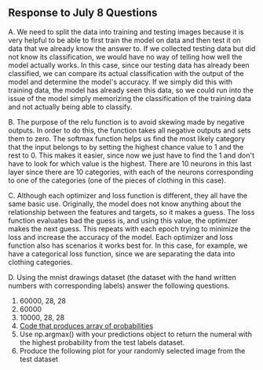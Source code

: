 ## Response to July 8 Questions

A. We need to split the data into training and testing images because it is very helpful
to be able to first train the model on data and then test it on data that we already know
the answer to. If we collected testing data but did not know its classification, we would
have no way of telling how well the model actually works. In this case, since our testing
data has already been classified, we can compare its actual classification with the
output of the model and determine the model's accuracy. If we simply did this with 
training data, the model has already seen this data, so we could run into the issue of 
the model simply memorizing the classification of the training data and not actually being
able to classify.

B. The purpose of the relu function is to avoid skewing made by negative outputs. In 
order to do this, the function takes all negative outputs and sets them to zero. The softmax
function helps us find the most likely category that the input belongs to by setting the
highest chance value to 1 and the rest to 0. This makes it easier, since now we just have
to find the 1 and don't have to look for which value is the highest. There are 10 neurons
in this last layer since there are 10 categories, with each of the neurons corresponding to 
one of the categories (one of the pieces of clothing in this case).

C. Although each optimizer and loss function is different, they all have the same basic
use. Originally, the model does not know anything about the relationship between the features
and targets, so it makes a guess. The loss function evaluates bad the guess is, and using
this value, the optimizer makes the next guess. This repeats with each epoch trying to 
minimize the loss and increase the accuracy of the model. Each optimizer and loss function 
also has scenarios it works best for. In this case, for example, we have a categorical loss
function, since we are separating the data into clothing categories.

D. Using the mnist drawings dataset (the dataset with the hand written numbers with
corresponding labels) answer the following questions.
  1. 60000, 28, 28
  2. 60000
  3. 10000, 28, 28
  4. [Code that produces array of probabilities](https://mcheng13.github.io/machine_learning_site/PartD_4)
  5. Use np.argmax() with your predictions object to return the numeral with the highest 
  probability from the test labels dataset.
  6. Produce the following plot for your randomly selected image from the test dataset
